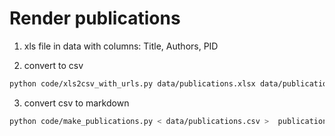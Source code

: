 # Render publications

1. xls file in data with columns: Title, Authors, PID

2. convert to csv 

```bash
python code/xls2csv_with_urls.py data/publications.xlsx data/publications.csv
```

3. convert csv to markdown

```bash
python code/make_publications.py < data/publications.csv >  publications.md
 ```

